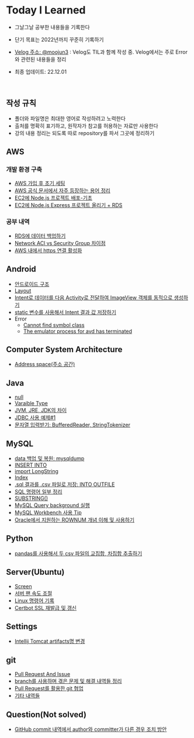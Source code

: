 # Today I Learned

* 그날그날 공부한 내용들을 기록한다

* 단기 목표는 2022년까지 꾸준히 기록하기

* [Velog 주소: @moojun3](https://velog.io/@moojun3) : Velog도 TIL과 함께 작성 중. Velog에서는 주로 Error와 관련된 내용들을 정리

* 최종 업데이트: 22.12.01

<br>

  

## 작성 규칙

* 폴더와 파일명은 최대한 영어로 작성하려고 노력한다
* 출처를 명확히 표기하고, 원작자가 참고를 허용하는 자료만 사용한다
* 강의 내용 정리는 되도록 따로 repository를 파서 그곳에 정리하기



## AWS

### 개발 환경 구축

* [AWS 가입 후 초기 세팅](https://github.com/Moojun/TIL/blob/main/AWS/AWS_initial_settings.md)
* [AWS 공식 문서에서 자주 등장하는 용어 정리](https://github.com/Moojun/TIL/blob/main/AWS/%EC%9A%A9%EC%96%B4%EC%A0%95%EB%A6%AC.md)
* [EC2에 Node.js 프로젝트 배포-기초](https://github.com/Moojun/TIL/blob/main/AWS/Develop-Environment/EC2%EC%97%90%20Nodejs%20%EB%B0%B0%ED%8F%AC.md)
* [EC2에 Node.js Express 프로젝트 올리기 + RDS](https://github.com/Moojun/TIL/blob/main/AWS/Develop-Environment/EC2%EC%97%90%20Nodejs%20Express%20%ED%94%84%EB%A1%9C%EC%A0%9D%ED%8A%B8%20%EC%98%AC%EB%A6%AC%EA%B8%B0.md)



### 공부 내역

* [RDS에 데이터 백업하기](https://github.com/Moojun/TIL/blob/main/AWS/Study/RDS%EC%97%90%20%EB%8D%B0%EC%9D%B4%ED%84%B0%20%EB%B0%B1%EC%97%85%ED%95%98%EA%B8%B0.md)
* [Network ACl vs Security Group 차이점](https://github.com/Moojun/TIL/blob/main/AWS/Study/NACL%20vs%20Security%20Group.md)
* [AWS 내에서 https 연결 활성화](https://github.com/Moojun/TIL/blob/main/AWS/Study/22-07-29-enable_https.md)



## Android


* [안드로이드 구조](https://github.com/Moojun/TIL/blob/main/Android/Architecture.md)
* [Layout](https://github.com/Moojun/TIL/blob/main/Android/Layout.md)
* [Intent로 데이터를 다음 Activity로 전달하여 ImageView 객체를 동적으로 생성하기](https://github.com/Moojun/TIL/blob/main/Android/Intent_data_transfer_%231.md)
* [static 변수를 사용해서 Intent 결과 값 저장하기](https://github.com/Moojun/TIL/blob/main/Android/Intent_static_variable.md)
* Error 
  * [Cannot find symbol class](https://github.com/Moojun/TIL/blob/main/Android/cannot_find_symbol_error.md)
  * [The emulator process for avd has terminated](https://github.com/Moojun/TIL/blob/main/Android/emulator_process_terminated_error.md)


## Computer System Architecture
* [Address space(주소 공간)](https://github.com/Moojun/TIL/blob/main/Computer%20Architecture/Address-Space.md)




## Java

* [null](https://github.com/Moojun/TIL/blob/main/Java/null.md)
* [Varaible Type](https://github.com/Moojun/TIL/blob/main/Java/Variable_Type.md)
* [JVM, JRE, JDK의 차이](https://github.com/Moojun/TIL/blob/main/Java/JVM-JRE-JDK.md)
* [JDBC 사용 예제#1](https://github.com/Moojun/TIL/blob/main/Java/JDBC%231.md)
* [문자열 입력받기: BufferedReader, StringTokenizer](https://github.com/Moojun/TIL/blob/main/Java/BufferedReader_and_StringTokenizer.md)



## MySQL

* [data 백업 및 복원: mysqldump](https://github.com/Moojun/TIL/blob/main/MySQL/Backup.md)
* [INSERT INTO](https://github.com/Moojun/TIL/blob/main/MySQL/Data_Insert(INSERT).md)
* [import LongString](https://github.com/Moojun/TIL/blob/main/MySQL/Import_LongString.md)
* [Index](https://github.com/Moojun/TIL/blob/main/MySQL/Many_rows_update.md)
* [.sql 결과를 .csv 파일로 저장: INTO OUTFILE](https://github.com/Moojun/TIL/blob/main/MySQL/MySQL%5D%20INTO%20OUTFILE.md)
* [SQL 명령어 일부 정리](https://github.com/Moojun/TIL/blob/main/MySQL/SQL_Command.md)
* [SUBSTRING()](https://github.com/Moojun/TIL/blob/main/MySQL/SUBSTRING().md)
* [MySQL Query background 실행](https://github.com/Moojun/TIL/blob/main/MySQL/run-background.md)
* [MySQL Workbench 사용 Tip](https://github.com/Moojun/TIL/blob/main/MySQL/WorkBench_Tip.md)
* [Oracle에서 지원하는 ROWNUM 개념 이해 및 사용하기](https://github.com/Moojun/TIL/blob/main/MySQL/ROWNUM.md)



## Python

* [pandas를 사용해서 두 csv 파일의 교집합, 차집합 추출하기](https://github.com/Moojun/TIL/blob/main/Python/Pandas%EB%A1%9C%20%EB%91%90%20%EA%B0%9C%EC%9D%98%20csv%20%ED%8C%8C%EC%9D%BC%EC%97%90%EC%84%9C%20%EA%B5%90%EC%A7%91%ED%95%A9%2C%20%EC%B0%A8%EC%A7%91%ED%95%A9%20%EA%B5%AC%ED%95%98%EA%B8%B0.md)



## Server(Ubuntu)

* [Screen](https://github.com/Moojun/TIL/blob/main/Server/Ubuntu/Screen.md)
* [서버 팬 속도 조절](https://github.com/Moojun/TIL/blob/main/Server/Ubuntu/control-fan-speed.md)
* [Linux 명령어 기록](https://github.com/Moojun/TIL/blob/main/Server/Ubuntu/Linux-command.md)
* [Certbot SSL 재발급 및 갱신](https://github.com/Moojun/TIL/blob/main/Server/Ubuntu/certbot.md)



## Settings

* [Intellij Tomcat artifacts명 변경](https://github.com/Moojun/TIL/blob/main/Settings/Intellij%20Tomcat%20artifacts%20%EB%AA%85%20%EB%B3%80%EA%B2%BD.md)



## git

* [Pull Request And Issue](https://github.com/Moojun/TIL/blob/main/git/Pullrequest_and_Issue.md)
* [branch를 사용하며 겪은 문제 및 해결 내역들 정리](https://github.com/Moojun/TIL/blob/main/git/branch.md)
* [Pull Request를 활용한 git 협업](https://github.com/Moojun/TIL/blob/main/git/git-%ED%98%91%EC%97%85-%EC%A0%84%EB%9E%B5.md)
* [기타 내역들](https://github.com/Moojun/TIL/blob/main/git/etc.md)



## Question(Not solved)

* [GitHub commit 내역에서 author와 committer가 다른 경우 조치 방안](https://github.com/Moojun/TIL/blob/main/Question(Not%20Solved)/git%20rebase%20-i.md)

